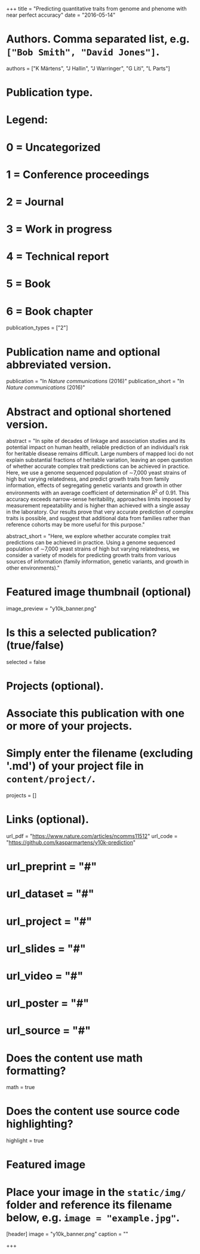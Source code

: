 +++
title = "Predicting quantitative traits from genome and phenome with near perfect accuracy"
date = "2016-05-14"

# Authors. Comma separated list, e.g. `["Bob Smith", "David Jones"]`.
authors = ["K Märtens", "J Hallin", "J Warringer", "G Liti", "L Parts"]

# Publication type.
# Legend:
# 0 = Uncategorized
# 1 = Conference proceedings
# 2 = Journal
# 3 = Work in progress
# 4 = Technical report
# 5 = Book
# 6 = Book chapter
publication_types = ["2"]

# Publication name and optional abbreviated version.
publication = "In *Nature communications* (2016)"
publication_short = "In *Nature communications* (2016)"

# Abstract and optional shortened version.
abstract = "In spite of decades of linkage and association studies and its potential impact on human health, reliable prediction of an individual’s risk for heritable disease remains difficult. Large numbers of mapped loci do not explain substantial fractions of heritable variation, leaving an open question of whether accurate complex trait predictions can be achieved in practice. Here, we use a genome sequenced population of ∼7,000 yeast strains of high but varying relatedness, and predict growth traits from family information, effects of segregating genetic variants and growth in other environments with an average coefficient of determination $R^2$ of 0.91. This accuracy exceeds narrow-sense heritability, approaches limits imposed by measurement repeatability and is higher than achieved with a single assay in the laboratory. Our results prove that very accurate prediction of complex traits is possible, and suggest that additional data from families rather than reference cohorts may be more useful for this purpose."

abstract_short = "Here, we explore whether accurate complex trait predictions can be achieved in practice. Using a genome sequenced population of ∼7,000 yeast strains of high but varying relatedness, we consider a variety of models for predicting growth traits from various sources of information (family information, genetic variants, and growth in other environments)."

# Featured image thumbnail (optional)
image_preview = "y10k_banner.png"

# Is this a selected publication? (true/false)
selected = false

# Projects (optional).
#   Associate this publication with one or more of your projects.
#   Simply enter the filename (excluding '.md') of your project file in `content/project/`.
projects = []

# Links (optional).
url_pdf = "https://www.nature.com/articles/ncomms11512"
url_code = "https://github.com/kasparmartens/y10k-prediction"
# url_preprint = "#"
# url_dataset = "#"
# url_project = "#"
# url_slides = "#"
# url_video = "#"
# url_poster = "#"
# url_source = "#"

# Does the content use math formatting?
math = true

# Does the content use source code highlighting?
highlight = true

# Featured image
# Place your image in the `static/img/` folder and reference its filename below, e.g. `image = "example.jpg"`.
[header]
image = "y10k_banner.png"
caption = ""

+++
